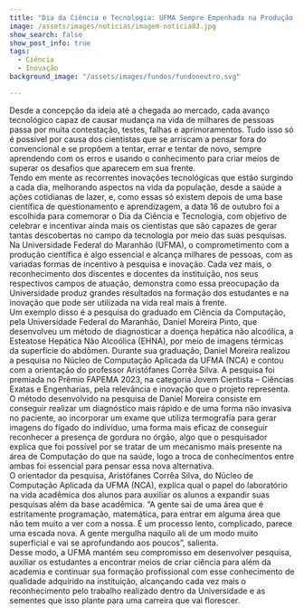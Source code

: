 ```yaml
---
title: "Dia da Ciência e Tecnologia: UFMA Sempre Empenhada na Produção Científica e Avanços Tecnológicos"
image: /assets/images/noticias/imagem-noticia03.jpg
show_search: false
show_post_info: true
tags:
  - Ciência
  - Inovação
background_image: "/assets/images/fundos/fundoneutro.svg"

---
```


Desde a concepção da ideia até a chegada ao mercado, cada avanço tecnológico capaz de causar mudança na vida de milhares de pessoas passa por muita contestação, testes, falhas e aprimoramentos. Tudo isso só é possível por causa dos cientistas que se arriscam a pensar fora do convencional e se propõem a tentar, errar e tentar de novo, sempre aprendendo com os erros e usando o conhecimento para criar meios de superar os desafios que aparecem em sua frente.<br>Tendo em mente as recorrentes inovações tecnológicas que estão surgindo a cada dia, melhorando aspectos na vida da população, desde a saúde a ações cotidianas de lazer, e, como essas só existem depois de uma base científica de questionamento e aprendizagem, a data 16 de outubro foi a escolhida para comemorar o Dia da Ciência e Tecnologia, com objetivo de celebrar e incentivar ainda mais os cientistas que são capazes de gerar tantas descobertas no campo da tecnologia por meio das suas pesquisas.<br>Na Universidade Federal do Maranhão (UFMA), o comprometimento com a produção científica é algo essencial e alcança milhares de pessoas, com as variadas formas de incentivo à pesquisa e inovação. Cada vez mais, o reconhecimento dos discentes e docentes da instituição, nos seus respectivos campos de atuação, demonstra como essa preocupação da Universidade produz grandes resultados na formação dos estudantes e na inovação que pode ser utilizada na vida real mais à frente.<br>Um exemplo disso é a pesquisa do graduado em Ciência da Computação, pela Universidade Federal do Maranhão, Daniel Moreira Pinto, que desenvolveu um método de diagnosticar a doença hepática não alcoólica, a Esteatose Hepática Não Alcoólica (EHNA), por meio de imagens térmicas da superfície do abdômen. Durante sua graduação, Daniel Moreira realizou a pesquisa no Núcleo de Computação Aplicada da UFMA (NCA) e contou com a orientação do professor Aristófanes Corrêa Silva. A pesquisa foi premiada no Prêmio FAPEMA 2023, na categoria Jovem Cientista – Ciências Exatas e Engenharias, pela relevância e inovação que o projeto representa.<br>O método desenvolvido na pesquisa de Daniel Moreira consiste em conseguir realizar um diagnóstico mais rápido e de uma forma não invasiva no paciente, ao incorporar um exame que utiliza termografia para gerar imagens do fígado do indivíduo, uma forma mais eficaz de conseguir reconhecer a presença de gordura no órgão, algo que o pesquisador explica que foi possível por se tratar de um mecanismo mais presente na área de Computação do que na saúde, logo a troca de conhecimentos entre ambas foi essencial para pensar essa nova alternativa.<br>O orientador da pesquisa, Aristófanes Corrêa Silva, do Núcleo de Computação Aplicada da UFMA (NCA), explica qual o papel do laboratório na vida acadêmica dos alunos para auxiliar os alunos a expandir suas pesquisas além da base acadêmica. “A gente sai de uma área que é estritamente programação, matemática, para entrar em alguma área que não tem muito a ver com a nossa. É um processo lento, complicado, parece uma escada nova. A gente mergulha naquilo ali de um modo muito superficial e vai se aprofundando aos poucos”, salienta. <br>Desse modo, a UFMA mantém seu compromisso em desenvolver pesquisa, auxiliar os estudantes a encontrar meios de criar ciência para além da academia e continuar sua formação profissional com esse conhecimento de qualidade adquirido na instituição, alcançando cada vez mais o reconhecimento pelo trabalho realizado dentro da Universidade e as sementes que isso plante para uma carreira que vai florescer.
